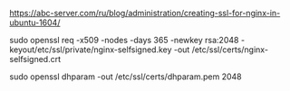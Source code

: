 https://abc-server.com/ru/blog/administration/creating-ssl-for-nginx-in-ubuntu-1604/

sudo openssl req -x509 -nodes -days 365 -newkey rsa:2048 -keyout/etc/ssl/private/nginx-selfsigned.key -out /etc/ssl/certs/nginx-selfsigned.crt

sudo openssl dhparam -out /etc/ssl/certs/dhparam.pem 2048